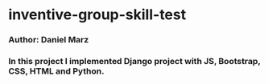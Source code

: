 # inventive-group-skill-test
### Author: Daniel Marz
### In this project I implemented Django project with JS, Bootstrap, CSS, HTML and Python. 
